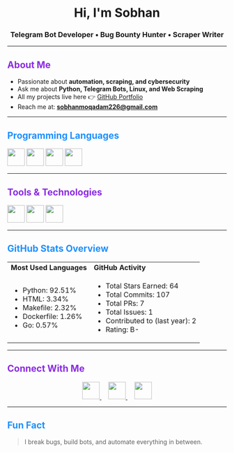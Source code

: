 <h1 align="center">Hi, I'm Sobhan</h1>
<h3 align="center">Telegram Bot Developer • Bug Bounty Hunter • Scraper Writer </h3>

---

<h2 style="color:#8A2BE2;">About Me</h2>

- Passionate about **automation, scraping, and cybersecurity**
- Ask me about **Python, Telegram Bots, Linux, and Web Scraping**
- All my projects live here 👉 [GitHub Portfolio](https://github.com/sobhanmoqadam)
- Reach me at: **sobhanmoqadam226@gmail.com**

---

<h2 style="color:#1E90FF;">Programming Languages</h2>

<p align="left">
  <img src="https://cdn.jsdelivr.net/gh/devicons/devicon/icons/python/python-original.svg" width="40" />
  <img src="https://cdn.jsdelivr.net/gh/devicons/devicon/icons/go/go-original.svg" width="40" />
  <img src="https://cdn.jsdelivr.net/gh/devicons/devicon/icons/html5/html5-original.svg" width="40" />
  <img src="https://cdn.jsdelivr.net/gh/devicons/devicon/icons/css3/css3-original.svg" width="40" />
</p>

---

<h2 style="color:#8A2BE2;">Tools & Technologies</h2>

<p align="left">
  <img src="https://cdn.jsdelivr.net/gh/devicons/devicon/icons/python/python-original.svg" width="40" />
  <img src="https://cdn.jsdelivr.net/gh/devicons/devicon/icons/git/git-original.svg" width="40" />
  <img src="https://cdn.jsdelivr.net/gh/devicons/devicon/icons/linux/linux-original.svg" width="40" />
</p>

---

<h2 style="color:#1E90FF;">GitHub Stats Overview</h2>

<table>
  <tr>
    <td><strong>Most Used Languages</strong></td>
    <td><strong>GitHub Activity</strong></td>
  </tr>
  <tr>
    <td>
      <ul>
        <li>Python: 92.51%</li>
        <li>HTML: 3.34%</li>
        <li>Makefile: 2.32%</li>
        <li>Dockerfile: 1.26%</li>
        <li>Go: 0.57%</li>
      </ul>
    </td>
    <td>
      <ul>
        <li>Total Stars Earned: 64</li>
        <li>Total Commits: 107</li>
        <li>Total PRs: 7</li>
        <li>Total Issues: 1</li>
        <li>Contributed to (last year): 2</li>
        <li>Rating: B-</li>
      </ul>
    </td>
  </tr>
</table>

---

<h2 style="color:#8A2BE2;">Connect With Me</h2>

<p align="center">
  <a href="https://linkedin.com/in/sobhanmoqadam" target="_blank">
    <img src="https://cdn.jsdelivr.net/gh/devicons/devicon/icons/linkedin/linkedin-original.svg" width="40" />
  </a>
  &nbsp;&nbsp;&nbsp;
  <a href="https://instagram.com/cyber_nest" target="_blank">
    <img src="https://cdn.jsdelivr.net/gh/devicons/devicon/icons/instagram/instagram-original.svg" width="40" />
  </a>
  &nbsp;&nbsp;&nbsp;
  <a href="mailto:sobhanmoqadam226@gmail.com">
    <img src="https://cdn.jsdelivr.net/gh/devicons/devicon/icons/google/google-original.svg" width="40" />
  </a>
</p>

---

<h2 style="color:#1E90FF;">Fun Fact</h2>

> I break bugs, build bots, and automate everything in between.
